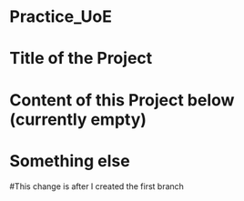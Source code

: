# Practice_UoE

# Title of the Project
# Content of this Project below (currently empty)
# Something else

#This change is after I created the first branch